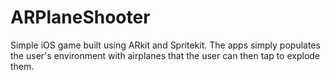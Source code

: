 # ARPlaneShooter

Simple iOS game built using ARkit and Spritekit. The apps simply populates the user's environment with airplanes that the user can then tap to explode them.
